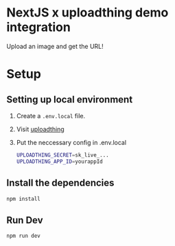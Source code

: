# NextJS x uploadthing demo integration
Upload an image and get the URL!

# Setup
## Setting up local environment
1. Create a `.env.local` file.
2. Visit [uploadthing](https://uploadthing.com/)
3. Put the neccessary config in .env.local

    ```bash
    UPLOADTHING_SECRET=sk_live_...
    UPLOADTHING_APP_ID=yourappId
    ```

## Install the dependencies

```bash
npm install
```

## Run Dev
```bash
npm run dev
```

